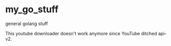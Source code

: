 my_go_stuff
=====================

general golang stuff

This youtube downloader doesn't work anymore since YouTube ditched api-v2.

